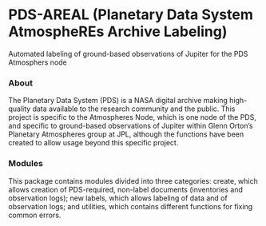 # PDS-AREAL (Planetary Data System AtmospheREs Archive Labeling)
Automated labeling of ground-based observations of Jupiter for the PDS Atmosphers node

### About
The Planetary Data System (PDS) is a NASA digital archive making high-quality data available to the research community and the public. This project is specific to the Atmospheres Node, which is one node of the PDS, and specific to ground-based observations of Jupiter within Glenn Orton’s Planetary Atmospheres group at JPL, although the functions have been created to allow usage beyond this specific project.

### Modules
This package contains modules divided into three categories: create, which allows creation of PDS-required, non-label documents (inventories and observation logs); new labels, which allows labeling of data and of observation logs; and utilities, which contains different functions for fixing common errors.